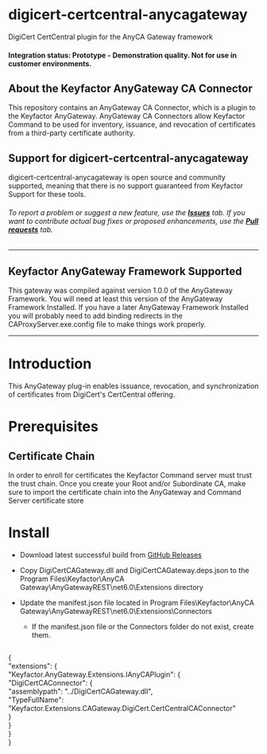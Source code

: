 # digicert-certcentral-anycagateway

DigiCert CertCentral plugin for the AnyCA Gateway framework

#### Integration status: Prototype - Demonstration quality. Not for use in customer environments.


## About the Keyfactor AnyGateway CA Connector

This repository contains an AnyGateway CA Connector, which is a plugin to the Keyfactor AnyGateway. AnyGateway CA Connectors allow Keyfactor Command to be used for inventory, issuance, and revocation of certificates from a third-party certificate authority.


## Support for digicert-certcentral-anycagateway

digicert-certcentral-anycagateway is open source and community supported, meaning that there is no support guaranteed from Keyfactor Support for these tools.

###### To report a problem or suggest a new feature, use the **[Issues](../../issues)** tab. If you want to contribute actual bug fixes or proposed enhancements, use the **[Pull requests](../../pulls)** tab.


---






## Keyfactor AnyGateway Framework Supported

This gateway was compiled against version 1.0.0 of the AnyGateway Framework.  You will need at least this version of the AnyGateway Framework Installed.  If you have a later AnyGateway Framework Installed you will probably need to add binding redirects in the CAProxyServer.exe.config file to make things work properly.



---


# Introduction
This AnyGateway plug-in enables issuance, revocation, and synchronization of certificates from DigiCert's CertCentral offering.  
# Prerequisites

## Certificate Chain

In order to enroll for certificates the Keyfactor Command server must trust the trust chain. Once you create your Root and/or Subordinate CA, make sure to import the certificate chain into the AnyGateway and Command Server certificate store


# Install
* Download latest successful build from [GitHub Releases](../../releases/latest)

* Copy DigiCertCAGateway.dll and DigiCertCAGateway.deps.json to the Program Files\Keyfactor\AnyCA Gateway\AnyGatewayREST\net6.0\Extensions directory

* Update the manifest.json file located in Program Files\Keyfactor\AnyCA Gateway\AnyGatewayREST\net6.0\Extensions\Connectors
  * If the manifest.json file or the Connectors folder do not exist, create them.
  ```json
{  
	"extensions": {  
		"Keyfactor.AnyGateway.Extensions.IAnyCAPlugin": {  
			"DigiCertCAConnector": {  
				"assemblypath": "../DigiCertCAGateway.dll",  
				"TypeFullName": "Keyfactor.Extensions.CAGateway.DigiCert.CertCentralCAConnector"  
			}  
		}  
	}  
}
  ```

